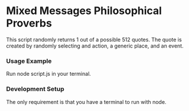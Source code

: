 # Mixed Messages Philosophical Proverbs


This script randomly returns 1 out of a possible 512 quotes.  The quote is created by randomly selecting and action, a generic place, and an event.  

### Usage Example


Run node script.js in your terminal.

### Development Setup 


The only requirement is that you have a terminal to run with node.

